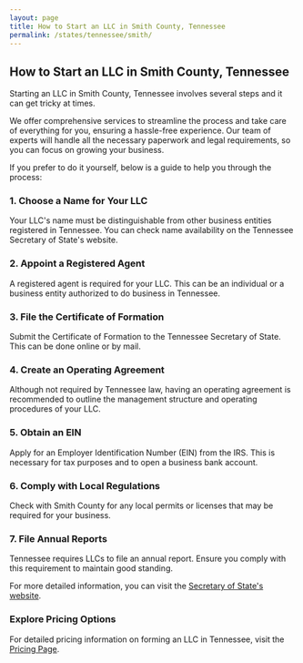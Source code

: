 ```yaml
---
layout: page
title: How to Start an LLC in Smith County, Tennessee
permalink: /states/tennessee/smith/
---
```


<h2>How to Start an LLC in Smith County, Tennessee</h2>

<p>Starting an LLC in Smith County, Tennessee involves several steps and it can get tricky at times.</p>

<p>We offer comprehensive services to streamline the process and take care of everything for you, ensuring a hassle-free experience. Our team of experts will handle all the necessary paperwork and legal requirements, so you can focus on growing your business.</p>

<p>If you prefer to do it yourself, below is a guide to help you through the process:</p>

<h3>1. Choose a Name for Your LLC</h3>
<p>Your LLC's name must be distinguishable from other business entities registered in Tennessee. You can check name availability on the Tennessee Secretary of State's website.</p>

<h3>2. Appoint a Registered Agent</h3>
<p>A registered agent is required for your LLC. This can be an individual or a business entity authorized to do business in Tennessee.</p>

<h3>3. File the Certificate of Formation</h3>
<p>Submit the Certificate of Formation to the Tennessee Secretary of State. This can be done online or by mail.</p>

<h3>4. Create an Operating Agreement</h3>
<p>Although not required by Tennessee law, having an operating agreement is recommended to outline the management structure and operating procedures of your LLC.</p>

<h3>5. Obtain an EIN</h3>
<p>Apply for an Employer Identification Number (EIN) from the IRS. This is necessary for tax purposes and to open a business bank account.</p>

<h3>6. Comply with Local Regulations</h3>
<p>Check with Smith County for any local permits or licenses that may be required for your business.</p>

<h3>7. File Annual Reports</h3>
<p>Tennessee requires LLCs to file an annual report. Ensure you comply with this requirement to maintain good standing.</p>

<p>For more detailed information, you can visit the <a href="https://www.sos.tennessee.gov/">Secretary of State's website</a>.</p>

<h3>Explore Pricing Options</h3>
<p>For detailed pricing information on forming an LLC in Tennessee, visit the <a href="{ '/new-pricing/' | relative_url }">Pricing Page</a>.</p>
